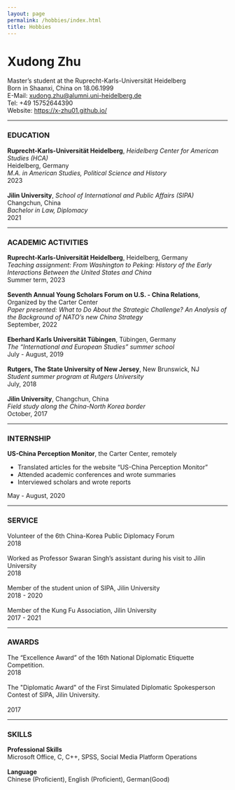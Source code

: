 ```yaml
---
layout: page
permalink: /hobbies/index.html
title: Hobbies
---
```


# Xudong Zhu
Master’s student at the Ruprecht-Karls-Universität Heidelberg<br>
Born in Shaanxi, China on 18.06.1999<br>
E-Mail: xudong.zhu@alumni.uni-heidelberg.de<br>
Tel: +49 15752644390<br>
Website: https://x-zhu01.github.io/<br>
<hr>

### EDUCATION
**Ruprecht-Karls-Universität Heidelberg**, *Heidelberg Center for American Studies (HCA)*  <br> 
Heidelberg, Germany <br>
*M.A. in American Studies, Political Science and History*<br>
2023
<br><br>
**Jilin University**, *School of International and Public Affairs (SIPA)*<br>
Changchun, China <br>
*Bachelor in Law, Diplomacy* <br>
2021 <br>
<hr>

### ACADEMIC ACTIVITIES
**Ruprecht-Karls-Universität Heidelberg**, Heidelberg, Germany<br>
*Teaching assignment: From Washington to Peking: History of the Early Interactions Between the United States and China* <br>
Summer term, 2023
<br><br>
**Seventh Annual Young Scholars Forum on U.S. - China Relations**, Organized by the Carter Center<br>
*Paper presented: What to Do About the Strategic Challenge? An Analysis of the Background of NATO’s new China Strategy*<br>
September, 2022
<br><br>
**Eberhard Karls Universität Tübingen**, Tübingen, Germany <br>
*The “International and European Studies” summer school*<br>
July - August, 2019
<br><br>
**Rutgers, The State University of New Jersey**, New Brunswick, NJ <br>
*Student summer program at Rutgers University* <br>
July, 2018
<br><br>
**Jilin University**, Changchun, China <br>
*Field study along the China-North Korea border* <br>
October, 2017 <br>
<hr>

### INTERNSHIP
**US-China Perception Monitor**, the Carter Center, remotely <br>
- Translated articles for the website “US-China Perception Monitor” <br>
-  Attended academic conferences and wrote summaries <br>
- Interviewed scholars and wrote reports <br>

May - August, 2020 <br>
<hr>

### SERVICE
Volunteer of the 6th China-Korea Public Diplomacy Forum <br>
2018
<br><br>
Worked as Professor Swaran Singh’s assistant during his visit to Jilin University <br> 
2018
<br><br>
Member of the student union of SIPA, Jilin University <br>
2018 - 2020
<br><br>
Member of the Kung Fu Association, Jilin University <br>
2017 - 2021<br>
<hr>

### AWARDS
The “Excellence Award” of the 16th National Diplomatic Etiquette Competition. <br>
2018
<br><br>
The "Diplomatic Award" of the First Simulated Diplomatic Spokesperson Contest of SIPA, Jilin University.
<br><br>
2017 <br>
<hr>

### SKILLS
**Professional Skills** <br>
Microsoft Office, C, C++, SPSS, Social Media Platform Operations
<br><br>
**Language** <br>
Chinese (Proficient), English (Proficient), German(Good) <br>
